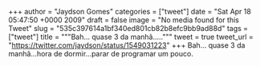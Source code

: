 
+++
author = "Jaydson Gomes"
categories = ["tweet"]
date = "Sat Apr 18 05:47:50 +0000 2009"
draft = false
image = "No media found for this Tweet"
slug = "535c397614a1bf340ed801cb82b8efc9bb9ad88d"
tags = ["tweet"]
title = """Bah... quase 3 da manhã....."""
tweet = true
tweet_url = "https://twitter.com/jaydson/status/1549031223"
+++
Bah... quase 3 da manhã...hora de dormir...parar de programar um pouco.

